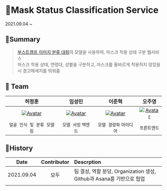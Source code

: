 # 🌟Mask Status Classification Service

2021.09.04 ~

## 📑Summary

> [부스트캠프 이미지 분류 대회](https://github.com/boostcampaitech2/image-classification-level1-12/tree/server-hun)의 모델을 사용하여, 마스크 착용 상태 구분 웹서비스  
> 마스크 착용 상태, 연령대, 성별을 구분하고, 마스크를 올바르게 착용하지 않았을 시 경고메세지를 띄워줌  

## 👋 Team

|                            허정훈                            |                            임성민                            |                            이준혁                            |                            오주영                            |
| :----------------------------------------------------------: | :----------------------------------------------------------: | :----------------------------------------------------------: | :----------------------------------------------------------: |
| [![Avatar](https://avatars.githubusercontent.com/u/54921730?v=4)](https://github.com/herjh0405) | [![Avatar](https://avatars.githubusercontent.com/u/49228132?v=4)](https://github.com/mickeyshoes) | [![Avatar](https://avatars.githubusercontent.com/u/49234207?v=4)](https://github.com/kmouleejunhyuk) | [![Avatar](https://avatars.githubusercontent.com/u/69762559?v=4)](https://github.com/Jy0923) |
|                  `얼굴 인식 및 분류 모델링`                  |                     `모델 서빙` `백엔드`                     |                   `모델 경량화` `아이디어`                   |                         `프론트엔드`                         |

## 📅History

|    Date    | Contributor | Descrption                                                   |
| :--------: | :---------: | :----------------------------------------------------------- |
| 2021.09.04 |    모두     | 팀 결성, 역할 분담, Organization 생성, Github과 Asana를 기반으로 협업 |
|            |             |                                                              |

